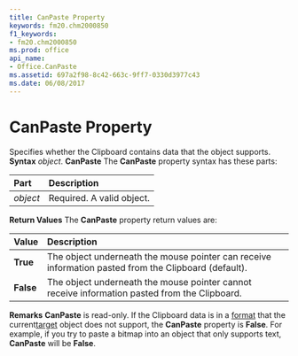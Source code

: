 ```yaml
---
title: CanPaste Property
keywords: fm20.chm2000850
f1_keywords:
- fm20.chm2000850
ms.prod: office
api_name:
- Office.CanPaste
ms.assetid: 697a2f98-8c42-663c-9ff7-0330d3977c43
ms.date: 06/08/2017
---
```



# CanPaste Property



Specifies whether the Clipboard contains data that the object supports.
 **Syntax**
 _object_. **CanPaste**
The **CanPaste** property syntax has these parts:


|**Part**|**Description**|
|:-----|:-----|
| _object_|Required. A valid object.|
 **Return Values**
The **CanPaste** property return values are:


|**Value**|**Description**|
|:-----|:-----|
|**True**|The object underneath the mouse pointer can receive information pasted from the Clipboard (default).|
|**False**|The object underneath the mouse pointer cannot receive information pasted from the Clipboard.|
 **Remarks**
 **CanPaste** is read-only.
If the Clipboard data is in a [format](glossary-vba.md) that the current[target](glossary-vba.md) object does not support, the **CanPaste** property is **False**. For example, if you try to paste a bitmap into an object that only supports text, **CanPaste** will be **False**.

